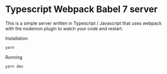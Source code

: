 # Typescript Webpack Babel 7 server

This is a simple server written in Typescript / Javascript that uses webpack with the nodemon plugin to watch your code and restart.

Installation

```sh
yarn
```

Running

```
yarn dev
```
